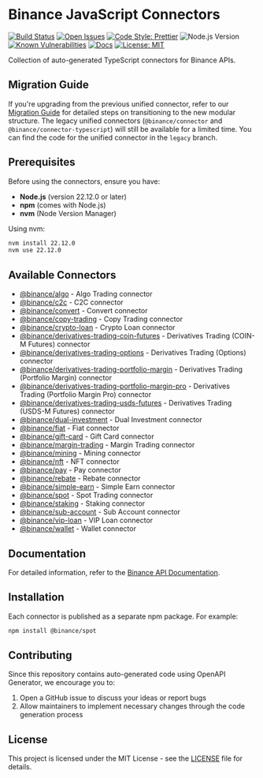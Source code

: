 # Binance JavaScript Connectors

[![Build Status](https://img.shields.io/github/actions/workflow/status/binance/binance-connector-js/ci.yaml)](https://github.com/binance/binance-connector-js/actions)
[![Open Issues](https://img.shields.io/github/issues/binance/binance-connector-js)](https://github.com/binance/binance-connector-js/issues)
[![Code Style: Prettier](https://img.shields.io/badge/code%20style-prettier-ff69b4)](https://prettier.io/)
![Node.js Version](https://img.shields.io/badge/Node.js-%3E=22.12.0-brightgreen)
[![Known Vulnerabilities](https://snyk.io/test/github/binance/binance-connector-js/badge.svg)](https://snyk.io/test/github/binance/binance-connector-js)
[![Docs](https://img.shields.io/badge/docs-online-blue?style=flat-square)](https://binance.github.io/binance-connector-js/)
[![License: MIT](https://img.shields.io/badge/License-MIT-yellow.svg)](https://opensource.org/licenses/MIT)

Collection of auto-generated TypeScript connectors for Binance APIs.

## Migration Guide

If you're upgrading from the previous unified connector, refer to our [Migration Guide](./MIGRATION.md) for detailed steps on transitioning to the new modular structure. The legacy unified connectors (`@binance/connector` and `@binance/connector-typescript`) will still be available for a limited time. You can find the code for the unified connector in the `legacy` branch.

## Prerequisites

Before using the connectors, ensure you have:

- **Node.js** (version 22.12.0 or later)
- **npm** (comes with Node.js)
- **nvm** (Node Version Manager)

Using nvm:

```bash
nvm install 22.12.0
nvm use 22.12.0
```

## Available Connectors

- [@binance/algo](./clients/algo/) - Algo Trading connector
- [@binance/c2c](./clients/c2c/) - C2C connector
- [@binance/convert](./clients/convert/) - Convert connector
- [@binance/copy-trading](./clients/copy-trading/) - Copy Trading connector
- [@binance/crypto-loan](./clients/crypto-loan/) - Crypto Loan connector
- [@binance/derivatives-trading-coin-futures](./clients/derivatives-trading-coin-futures/) - Derivatives Trading (COIN-M Futures) connector
- [@binance/derivatives-trading-options](./clients/derivatives-trading-options/) - Derivatives Trading (Options) connector
- [@binance/derivatives-trading-portfolio-margin](./clients/derivatives-trading-portfolio-margin/) - Derivatives Trading (Portfolio Margin) connector
- [@binance/derivatives-trading-portfolio-margin-pro](./clients/derivatives-trading-portfolio-margin-pro/) - Derivatives Trading (Portfolio Margin Pro) connector
- [@binance/derivatives-trading-usds-futures](./clients/derivatives-trading-usds-futures/) - Derivatives Trading (USDS-M Futures) connector
- [@binance/dual-investment](./clients/dual-investment/) - Dual Investment connector
- [@binance/fiat](./clients/fiat/) - Fiat connector
- [@binance/gift-card](./clients/gift-card/) - Gift Card connector
- [@binance/margin-trading](./clients/margin-trading/) - Margin Trading connector
- [@binance/mining](./clients/mining/) - Mining connector
- [@binance/nft](./clients/nft/) - NFT connector
- [@binance/pay](./clients/pay/) - Pay connector
- [@binance/rebate](./clients/rebate/) - Rebate connector
- [@binance/simple-earn](./clients/simple-earn/) - Simple Earn connector
- [@binance/spot](./clients/spot/) - Spot Trading connector
- [@binance/staking](./clients/staking/) - Staking connector
- [@binance/sub-account](./clients/sub-account/) - Sub Account connector
- [@binance/vip-loan](./clients/vip-loan/) - VIP Loan connector
- [@binance/wallet](./clients/wallet/) - Wallet connector

## Documentation

For detailed information, refer to the [Binance API Documentation](https://developers.binance.com).

## Installation

Each connector is published as a separate npm package. For example:

```bash
npm install @binance/spot
```

## Contributing

Since this repository contains auto-generated code using OpenAPI Generator, we encourage you to:

1. Open a GitHub issue to discuss your ideas or report bugs
2. Allow maintainers to implement necessary changes through the code generation process

## License

This project is licensed under the MIT License - see the [LICENSE](./LICENCE) file for details.
